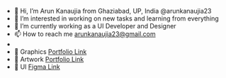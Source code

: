 - 👋 Hi, I’m Arun Kanaujia from Ghaziabad, UP, India @arunkanaujia23
- 👀 I’m interested in working on new tasks and learning from everything
- 🌱 I’m currently working as a UI Developer and Designer
- 📫 How to reach me arunkanaujia23@gmail.com
-
- 💼 Graphics [Portfolio Link](https://drive.google.com/drive/u/2/folders/1Q0BLlOe90-Gs1FGR3YVf2EX0Sdtrivbr)
- 🎨 Artwork [Portfolio Link](https://www.instagram.com/hybrid_creation_/)
- 📱 UI [Figma Link](https://www.figma.com/file/I9ifco43PHo1qyek6SIhnl/Portfolio?type=design&node-id=0%3A1&mode=design&t=4vCUDVx7oAUdanmQ-1) 
<!---
 📄 Resume [Dowmload](https://docs.google.com/document/d/1LRECKLO792cbezI5hJuM-G8m5bv59o5Ij0BoY1O_1_0)
A-Kumar23/A-Kumar23 is a ✨ special ✨ repository because its `README.md` (this file) appears on your GitHub profile.
You can click the Preview link to take a look at your changes.
--->
